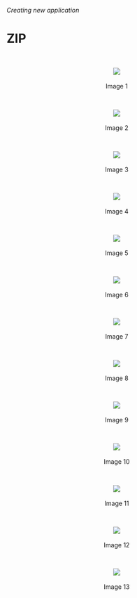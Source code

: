 _Creating new application_
# ZIP

<br>
<p align=center>
  <img src="https://cloud.githubusercontent.com/assets/2712405/18037166/679c4cbe-6d4b-11e6-9202-a392143a08f3.png"></img>
 <br><br>
Image 1
</p>

<br>
<p align=center>
  <img src="https://cloud.githubusercontent.com/assets/2712405/18037175/a8def488-6d4b-11e6-90bc-bb3088878c1f.png"></img>
 <br><br>
Image 2
</p>

<br>
<p align=center>
  <img src="https://cloud.githubusercontent.com/assets/2712405/18037181/cfc88dde-6d4b-11e6-94f7-e80236b62d61.png"></img>
 <br><br>
Image 3
</p>

<br>
<p align=center>
  <img src="https://cloud.githubusercontent.com/assets/2712405/18037190/ff0e3a30-6d4b-11e6-8339-6f270a5cc844.png"></img>
 <br><br>
Image 4
</p>

<br>
<p align=center>
  <img src="https://cloud.githubusercontent.com/assets/2712405/18037195/1e216e06-6d4c-11e6-905e-90f0dfe7afcf.png"></img>
 <br><br>
Image 5
</p>

<br>
<p align=center>
  <img src="https://cloud.githubusercontent.com/assets/2712405/18037206/50870414-6d4c-11e6-857a-b6ef0d7a16ef.png"></img>
 <br><br>
Image 6
</p>

<br>
<p align=center>
  <img src="https://cloud.githubusercontent.com/assets/2712405/18037209/78dfda30-6d4c-11e6-9124-2d37374e8c47.png"></img>
 <br><br>
Image 7
</p>

<br>
<p align=center>
  <img src="https://cloud.githubusercontent.com/assets/2712405/18039321/ca98b612-6d6f-11e6-8117-1e72ddc8477a.png"></img>
 <br><br>
Image 8
</p>

<br>
<p align=center>
  <img src="https://cloud.githubusercontent.com/assets/2712405/18039333/efb8dd00-6d6f-11e6-951c-280e067421d2.png"></img>
 <br><br>
Image 9
</p>

<br>
<p align=center>
  <img src="https://cloud.githubusercontent.com/assets/2712405/18039348/14264e2a-6d70-11e6-99b7-4dea76acb752.png"></img>
 <br><br>
Image 10
</p>

<br>
<p align=center>
  <img src="https://cloud.githubusercontent.com/assets/2712405/18039382/67110b5c-6d70-11e6-9d00-e48ff75dd8a3.png"></img>
 <br><br>
Image 11
</p>

<br>
<p align=center>
  <img src="https://cloud.githubusercontent.com/assets/2712405/18039401/8a9e9b20-6d70-11e6-9aec-cd94302b0e39.png"></img>
 <br><br>
Image 12
</p>

<br>
<p align=center>
  <img src="https://cloud.githubusercontent.com/assets/2712405/18039411/a74eaeb8-6d70-11e6-8efd-c0246e74f2a9.png"></img>
 <br><br>
Image 13
</p>


















